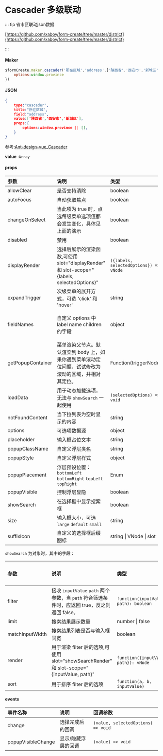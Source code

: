 # Cascader 多级联动

::: tip 省市区联动json数据

[https://github.com/xaboy/form-create/tree/master/district](https://github.com/xaboy/form-create/tree/master/district)

:::

#### Maker
```js
$formCreate.maker.cascader('所在区域','address',['陕西省','西安市','新城区']).props({
	options:window.province
})
```

#### JSON
```json
{
    type:"cascader",
    title:"所在区域",
    field:"address",
    value:['陕西省','西安市','新城区'],
    props:{
        options:window.province || [],
    }
}
```

参考:[Ant-design-vue_Cascader](https://www.antdv.com/components/cascader-cn/)

**value** :`Array`

#### props

| 参数              | 说明                                                         | 类型                                   | 默认值                                                     |
| :---------------- | :----------------------------------------------------------- | :------------------------------------- | :--------------------------------------------------------- |
| allowClear        | 是否支持清除                                                 | boolean                                | true                                                       |
| autoFocus         | 自动获取焦点                                                 | boolean                                | false                                                      |
| changeOnSelect    | 当此项为 true 时，点选每级菜单选项值都会发生变化，具体见上面的演示 | boolean                                | false                                                      |
| disabled          | 禁用                                                         | boolean                                | false                                                      |
| displayRender     | 选择后展示的渲染函数,可使用 slot="displayRender" 和 slot-scope="{labels, selectedOptions}" | `({labels, selectedOptions}) => vNode` | `labels => labels.join(' / ')`                             |
| expandTrigger     | 次级菜单的展开方式，可选 'click' 和 'hover'                  | string                                 | 'click'                                                    |
| fieldNames        | 自定义 options 中 label name children 的字段                 | object                                 | `{ label: 'label', value: 'value', children: 'children' }` |
| getPopupContainer | 菜单渲染父节点。默认渲染到 body 上，如果你遇到菜单滚动定位问题，试试修改为滚动的区域，并相对其定位。 | Function(triggerNode)                  | () => document.body                                        |
| loadData          | 用于动态加载选项，无法与 `showSearch` 一起使用               | `(selectedOptions) => void`            | -                                                          |
| notFoundContent   | 当下拉列表为空时显示的内容                                   | string                                 | 'Not Found'                                                |
| options           | 可选项数据源                                                 | object                                 | -                                                          |
| placeholder       | 输入框占位文本                                               | string                                 | '请选择'                                                   |
| popupClassName    | 自定义浮层类名                                               | string                                 | -                                                          |
| popupStyle        | 自定义浮层样式                                               | object                                 | {}                                                         |
| popupPlacement    | 浮层预设位置：`bottomLeft` `bottomRight` `topLeft` `topRight` | Enum                                   | `bottomLeft`                                               |
| popupVisible      | 控制浮层显隐                                                 | boolean                                | -                                                          |
| showSearch        | 在选择框中显示搜索框                                         | boolean                                | false                                                      |
| size              | 输入框大小，可选 `large` `default` `small`                   | string                                 | `default`                                                  |
| suffixIcon        | 自定义的选择框后缀图标                                       | string \| VNode \| slot                | -                                                          |



`showSearch` 为对象时，其中的字段：

| 参数            | 说明                                                         | 类型                                  | 默认值 |
| :-------------- | :----------------------------------------------------------- | :------------------------------------ | :----- |
| filter          | 接收 `inputValue` `path` 两个参数，当 `path` 符合筛选条件时，应返回 true，反之则返回 false。 | `function(inputValue, path): boolean` |        |
| limit           | 搜索结果展示数量                                             | number \| false                       | 50     |
| matchInputWidth | 搜索结果列表是否与输入框同宽                                 | boolean                               |        |
| render          | 用于渲染 filter 后的选项,可使用 slot="showSearchRender" 和 slot-scope="{inputValue, path}" | `function({inputValue, path}): vNode` |        |
| sort            | 用于排序 filter 后的选项                                     | `function(a, b, inputValue)`          |        |

#### 

#### events

| 事件名称           | 说明                | 回调参数                           |
| :----------------- | :------------------ | :--------------------------------- |
| change             | 选择完成后的回调    | `(value, selectedOptions) => void` |
| popupVisibleChange | 显示/隐藏浮层的回调 | `(value) => void`                  |

